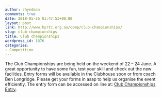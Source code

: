 ```yaml
---
author: rhyndman
comments: true
date: 2018-05-26 03:47:53+00:00
layout: post
link: http://www.hprtc.org.au/comp/club-championships/
slug: club-championships
title: Club championships
wordpress_id: 1876
categories:
- Competition
---
```


The Club Championships are being held on the weekend of 22 – 24 June. A great opportunity to have some fun, test your skill and check out the new facilities. Entry forms will be available in the Clubhouse soon or from coach Ben Longridge. Please get your forms in asap to help us organise the event efficiently. The entry form can be accessed on line at: [Club Championships Entry](https://docs.google.com/forms/d/e/1FAIpQLSdXnyHcaLiSi8o86Gfg1VOz4vNTIiDjpRrfqWZ4O18Y7qlXBA/viewform).
